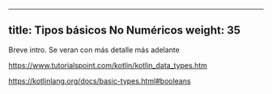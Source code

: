 
---
title: Tipos básicos  No Numéricos
weight: 35
---

Breve intro. Se veran con más detalle más adelante


https://www.tutorialspoint.com/kotlin/kotlin_data_types.htm


https://kotlinlang.org/docs/basic-types.html#booleans

